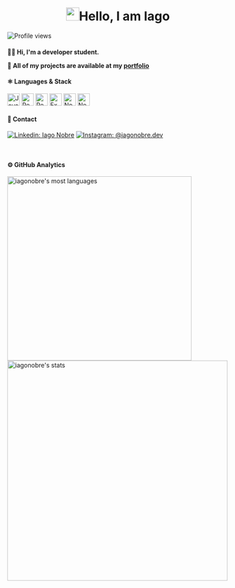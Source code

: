 <h1 align="center"><img src="https://raw.githubusercontent.com/kaueMarques/kaueMarques/master/hi.gif" width="30px">Hello, I am Iago</h1>

 <p align="left"> <img src="https://komarev.com/ghpvc/?username=iagonobre&color=6b3b8b" alt="Profile views" /> </p>

<h4><b>
👨‍💻 Hi, I'm a developer student.
  
🚀 All of my projects are available at my [portfolio](google.com)
</b></h4>


<div align="left">  
<h4><b>⚛️ Languages & Stack</b></h4>
<img height="28" src="https://img.shields.io/badge/javascript-%23323330.svg?style=for-the-badge&logo=javascript&logoColor=%23F7DF1E" alt="JavaScript">
<img height="28" src="https://img.shields.io/badge/react-%2320232a.svg?style=for-the-badge&logo=react&logoColor=%2361DAFB" alt="ReactJS">
<img height="28" src="https://img.shields.io/badge/react_native-%2320232a.svg?style=for-the-badge&logo=react&logoColor=%2361DAFB" alt="React Native">
<img height="28" src="https://img.shields.io/badge/expo-1C1E24?style=for-the-badge&logo=expo&logoColor=#D04A37" alt="Expo">
<img height="28" src="https://img.shields.io/badge/node.js-6DA55F?style=for-the-badge&logo=node.js&logoColor=white" alt="NodeJS">
<img height="28" src="https://img.shields.io/badge/Next-black?style=for-the-badge&logo=next.js&logoColor=white" alt="NextJS">
  
<div align="left">  
<h4><b>📱 Contact</b></h4>
  
[![Linkedin: Iago Nobre](https://img.shields.io/badge/-IagoNobre-purple?style=flat-square&logo=Linkedin&logoColor=white&link=https://www.linkedin.com/in/iago-nobre-41b26b1b1/)](https://www.linkedin.com/in/iago-nobre-41b26b1b1/)
[![Instagram: @iagonobre.dev](https://img.shields.io/badge/-@iagonobre.dev-purple?style=flat-square&logo=Instagram&logoColor=white&link=https://www.instagram.com/iagonobre.dev/)](https://www.instagram.com/iagonobre.dev/)
  
<br>

<h4><b>⚙️ GitHub Analytics</b></h4>
  
<p align="left">
<img width="420em" src="https://github-readme-stats.vercel.app/api/top-langs/?username=iagonobre&layout=compact&theme=jolly" alt="iagonobre's most languages"/>
<img width="502em" src="https://github-readme-stats.vercel.app/api?username=iagonobre&show_icons=true&theme=jolly" alt="iagonobre's stats"/>
</p>

<br><br>
